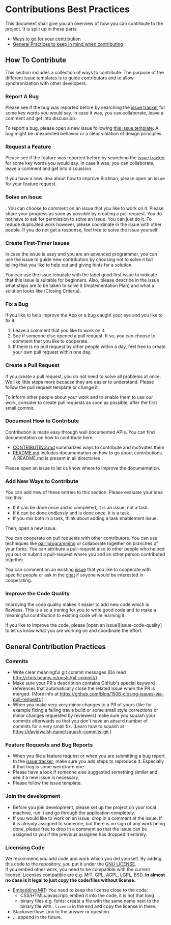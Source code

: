 # Contributions Best Practices

This document shall give you an overview of how you can contribute to the project.
It is split up in these parts:

- [Ways to go for your contribution][how-to-contribute]
- [General Practices to keep in mind when contributing][general-practices]

## How To Contribute
[how-to-contribute]: #how-to-contribute

This section includes a collection of ways to contribute.
The purpose of the different issue templates is to guide contributors and to allow synchronization with other developers.

### Report A Bug

Please see if the bug was reported before by searching the [issue tracker][issues] for some key words you would say.
In case it was, you can collaborate, leave a comment and get into discussion.

To report a bug, please open a new issue following [this issue template]().
A bug might be unexpected behavior or a clear violation of design principles.

### Request a Feature

Please see if the feature was reported before by searching the [issue tracker][issues] for some key words you would say.
In case it was, you can collaborate, leave a comment and get into discussion.

If you have a new idea about how to improve Birdman, please open an issue for your feature request.

### Solve an Issue
.
You can choose to comment on an issue that you like to work on it.
Please share your progress as soon as possible by creating a pull request.
You do not have to ask for permission to solve an issue.
You can just do it.
To reduce duplicated work however, please coordinate in the issue with other people.
If you do not get a response, feel free to solve the issue yourself.

### Create First-Timer Issues

In case the issue is easy and you are an advanced programmer, you can use the issue to
guide new contributors by choosing not to solve it but telling that you like to help out and
giving hints for a solution.

You can use the issue template with the label good first issue
to indicate that this issue is suitable for beginners.
Also, please describe in the issue what steps are to be taken to solve it (Implementation Plan) and what a solution looks like (Closing Criteria).

### Fix a Bug

If you like to help improve the App or a bug caught your eye and you like to fix it:

1. Leave a comment that you like to work on it.
2. See if someone else opened a pull request. If so, you can choose to comment that you like to cooperate.
3. If there is no pull request by other people within a day, feel free to create your own pull request within one day.

### Create a Pull Request
[create-pr]: #create-a-pull-request

If you create a pull request, you do not need to solve all problems at once.
We like little steps more because they are easier to understand.
Please follow the pull request template or change it.

To inform other people about your work and to enable them to use our work,
consider to create pull requests as soon as possible, after the first small commit.

### Document How to Contribute

Contribution is made easy through well documented APIs.
You can find documentation on how to contribute here:
- [CONTRIBUTING.md](CONTRIBUTING.md) summarizes ways to contribute and motivates them
- [README.md](README.md) includes documentation on how to go about contributions. A README.md is present in all directories

  

Please open an issue to let us know where to improve the documentation.

### Add New Ways to Contribute

You can add new of these entries to this section.
Please evaluate your idea like this:
- If it can be done once and is completed, it is an issue, not a task.
- If it can be done endlessly and is done once, it is a task.
- If you mix both in a task, think about adding a task enablement issue.

Then, open a new issue.

You can cooperate on pull requests with other contributors.
You can use techniques like [pair programming](https://www.youtube.com/watch?v=vgkahOzFH2Q) or
collaborate together on branches of your forks.
You can attribute a pull-request also to other people who helped you out or submit a pull-request
where you and an other person contributed together.

You can comment on an existing [issue][issues] that you like to cooperate with specific people or
ask in the [chat] if anyone would be interested in cooperating.

### Improve the Code Quality

Improving the code quality makes it easier to add new code which is flawless.
This is also a traning for you to write good code and to make a meaningful
contribution to existing code while learning it.

If you like to improve the code, please [open an issue][issue-code-quality] to let us know what you are working on and coordinate the effort.



[pr-template]:                  .github/PULL_REQUEST_TEMPLATE.md
[new-pr]:                       https://github.com/ILUGD/Birdman/pulls/new
[issues]:                       https://github.com/ILUGD/Birdman/issues
[chat]:                         https://t.me/joinchat/EQLMk0li-obJcUsX69bGIg


## General Contribution Practices
[general-practices]: #general-contribution-practices

### Commits
* Write clear meaningful git commit messages (Do read http://chris.beams.io/posts/git-commit/)
* Make sure your PR's description contains GitHub's special keyword references that automatically close the related issue when the PR is merged. (More info at https://github.com/blog/1506-closing-issues-via-pull-requests )
* When you make very very minor changes to a PR of yours (like for example fixing a failing travis build or some small style corrections or minor changes requested by reviewers) make sure you squash your commits afterwards so that you don't have an absurd number of commits for a very small fix. (Learn how to squash at https://davidwalsh.name/squash-commits-git )


### Feature Requests and Bug Reports
* When you file a feature request or when you are submitting a bug report to the [issue tracker][issues], make sure you add steps to reproduce it. Especially if that bug is some weird/rare one.
* Please have a look if someone else suggested something similar and see it a new issue is necessary.
* Please follow the issue template.

### Join the development
* Before you join development, please set up the project on your local machine, run it and go through the application completely.
* If you would like to work on an issue, drop in a comment at the issue. If it is already assigned to someone, but there is no sign of any work being done, please free to drop in a comment so that the issue can be assigned to you if the previous assignee has dropped it entirely.


### Licensing Code
We recommend you add code and work which you did yourself. By adding this code to the repository, you put it under the [GNU LICENSE](LICENSE).  
If you embed other work, you need to be compatible with the current license. Licenses compatible are e.g. MIT, GPL, AGPL, LGPL, BSD. **In almost no case is it legal to just copy the code/files without license.**
- [Embedding MIT](https://opensource.stackexchange.com/questions/6342/where-to-put-license-for-mit-licensed-code-on-website): You need to keep the license close to the code:
  - CSS/HTML/Javascript: embed it into the code, it is not that long
  - binary files e.g. fonts: create a file with the same name next to the binary file with `.license` in the end and copy the license in there.
- Stackoverflow: Link to the answer or question.
- ... append in the future.
